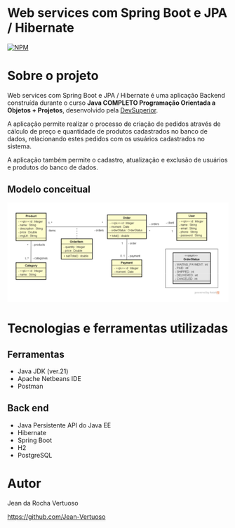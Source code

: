 # Web services com Spring Boot e JPA / Hibernate
[![NPM](https://img.shields.io/npm/l/react)](https://github.com/Jean-Vertuoso/workshop-springboot3-jpa/blob/main/LICENSE) 

# Sobre o projeto

Web services com Spring Boot e JPA / Hibernate é uma aplicação Backend construída durante o curso **Java COMPLETO Programação Orientada a Objetos + Projetos**, desenvolvido pela [DevSuperior](https://devsuperior.com "Site da DevSuperior").

A aplicação permite realizar o processo de criação de pedidos através de cálculo de preço e quantidade de produtos cadastrados no banco de dados, relacionando estes pedidos com os usuários cadastrados no sistema.

A aplicação também permite o cadastro, atualização e exclusão de usuários e produtos do banco de dados.

## Modelo conceitual
![Modelo Conceitual](https://github.com/Jean-Vertuoso/workshop-springboot3-jpa/blob/main/domain-model.png)

# Tecnologias e ferramentas utilizadas
## Ferramentas
- Java JDK (ver.21)
- Apache Netbeans IDE
- Postman

## Back end
- Java Persistente API do Java EE
- Hibernate
- Spring Boot
- H2
- PostgreSQL

# Autor

Jean da Rocha Vertuoso

https://github.com/Jean-Vertuoso
